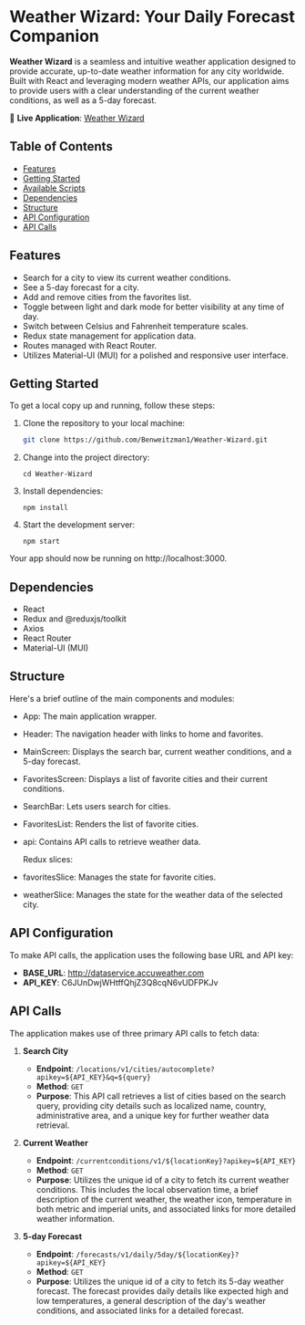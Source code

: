 # Weather Wizard: Your Daily Forecast Companion

**Weather Wizard** is a seamless and intuitive weather application designed to provide accurate, up-to-date weather information for any city worldwide. Built with React and leveraging modern weather APIs, our application aims to provide users with a clear understanding of the current weather conditions, as well as a 5-day forecast.

🚀 **Live Application**: [Weather Wizard](https://benweitzman1.github.io/ben-weitzman-17-08-2023/)

## Table of Contents

- [Features](#features)
- [Getting Started](#getting-started)
- [Available Scripts](#available-scripts)
- [Dependencies](#dependencies)
- [Structure](#structure)
- [API Configuration](#api-configuration)
- [API Calls](#api-calls)

## Features

- Search for a city to view its current weather conditions.
- See a 5-day forecast for a city.
- Add and remove cities from the favorites list.
- Toggle between light and dark mode for better visibility at any time of day.
- Switch between Celsius and Fahrenheit temperature scales.
- Redux state management for application data.
- Routes managed with React Router.
- Utilizes Material-UI (MUI) for a polished and responsive user interface.

## Getting Started

To get a local copy up and running, follow these steps:

1. Clone the repository to your local machine:
   ```bash
   git clone https://github.com/Benweitzman1/Weather-Wizard.git
   ```
2. Change into the project directory:
   ```
   cd Weather-Wizard
   ```
3. Install dependencies:
   ```
   npm install
   ```
4. Start the development server:
   ```
   npm start
   ```

Your app should now be running on http://localhost:3000.

## Dependencies

- React
- Redux and @reduxjs/toolkit
- Axios
- React Router
- Material-UI (MUI)

## Structure

Here's a brief outline of the main components and modules:

- App: The main application wrapper.
- Header: The navigation header with links to home and favorites.
- MainScreen: Displays the search bar, current weather conditions, and a 5-day forecast.
- FavoritesScreen: Displays a list of favorite cities and their current conditions.
- SearchBar: Lets users search for cities.
- FavoritesList: Renders the list of favorite cities.
- api: Contains API calls to retrieve weather data.

  Redux slices:
- favoritesSlice: Manages the state for favorite cities.
- weatherSlice: Manages the state for the weather data of the selected city.

## API Configuration

To make API calls, the application uses the following base URL and API key:

- **BASE_URL**: http://dataservice.accuweather.com
- **API_KEY**: C6JUnDwjWHtffQhjZ3Q8cqN6vUDFPKJv

## API Calls

The application makes use of three primary API calls to fetch data:

1. **Search City**

   - **Endpoint**: `/locations/v1/cities/autocomplete?apikey=${API_KEY}&q=${query}`
   - **Method**: `GET`
   - **Purpose**: This API call retrieves a list of cities based on the search query, providing city details such as localized name, country, administrative area, and a unique key for further weather data retrieval.

2. **Current Weather**

   - **Endpoint**: `/currentconditions/v1/${locationKey}?apikey=${API_KEY}`
   - **Method**: `GET`
   - **Purpose**: Utilizes the unique id of a city to fetch its current weather conditions. This includes the local observation time, a brief description of the current weather, the weather icon, temperature in both metric and imperial units, and associated links for more detailed weather information.

3. **5-day Forecast**
   - **Endpoint**: `/forecasts/v1/daily/5day/${locationKey}?apikey=${API_KEY}`
   - **Method**: `GET`
   - **Purpose**: Utilizes the unique id of a city to fetch its 5-day weather forecast. The forecast provides daily details like expected high and low temperatures, a general description of the day's weather conditions, and associated links for a detailed forecast.
